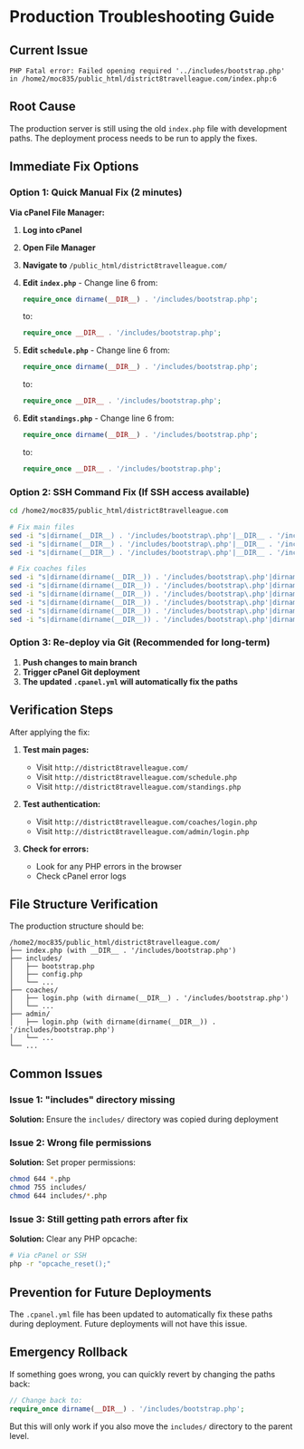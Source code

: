 # Production Troubleshooting Guide

## Current Issue
```
PHP Fatal error: Failed opening required '../includes/bootstrap.php' in /home2/moc835/public_html/district8travelleague.com/index.php:6
```

## Root Cause
The production server is still using the old `index.php` file with development paths. The deployment process needs to be run to apply the fixes.

## Immediate Fix Options

### Option 1: Quick Manual Fix (2 minutes)
**Via cPanel File Manager:**

1. **Log into cPanel**
2. **Open File Manager**
3. **Navigate to** `/public_html/district8travelleague.com/`
4. **Edit `index.php`** - Change line 6 from:
   ```php
   require_once dirname(__DIR__) . '/includes/bootstrap.php';
   ```
   to:
   ```php
   require_once __DIR__ . '/includes/bootstrap.php';
   ```

5. **Edit `schedule.php`** - Change line 6 from:
   ```php
   require_once dirname(__DIR__) . '/includes/bootstrap.php';
   ```
   to:
   ```php
   require_once __DIR__ . '/includes/bootstrap.php';
   ```

6. **Edit `standings.php`** - Change line 6 from:
   ```php
   require_once dirname(__DIR__) . '/includes/bootstrap.php';
   ```
   to:
   ```php
   require_once __DIR__ . '/includes/bootstrap.php';
   ```

### Option 2: SSH Command Fix (If SSH access available)
```bash
cd /home2/moc835/public_html/district8travelleague.com

# Fix main files
sed -i "s|dirname(__DIR__) . '/includes/bootstrap\.php'|__DIR__ . '/includes/bootstrap.php'|g" index.php
sed -i "s|dirname(__DIR__) . '/includes/bootstrap\.php'|__DIR__ . '/includes/bootstrap.php'|g" schedule.php
sed -i "s|dirname(__DIR__) . '/includes/bootstrap\.php'|__DIR__ . '/includes/bootstrap.php'|g" standings.php

# Fix coaches files
sed -i "s|dirname(dirname(__DIR__)) . '/includes/bootstrap\.php'|dirname(__DIR__) . '/includes/bootstrap.php'|g" coaches/login.php
sed -i "s|dirname(dirname(__DIR__)) . '/includes/bootstrap\.php'|dirname(__DIR__) . '/includes/bootstrap.php'|g" coaches/logout.php
sed -i "s|dirname(dirname(__DIR__)) . '/includes/bootstrap\.php'|dirname(__DIR__) . '/includes/bootstrap.php'|g" coaches/score-input.php
sed -i "s|dirname(dirname(__DIR__)) . '/includes/bootstrap\.php'|dirname(__DIR__) . '/includes/bootstrap.php'|g" coaches/schedule-change.php
sed -i "s|dirname(dirname(__DIR__)) . '/includes/bootstrap\.php'|dirname(__DIR__) . '/includes/bootstrap.php'|g" coaches/dashboard.php
sed -i "s|dirname(dirname(__DIR__)) . '/includes/bootstrap\.php'|dirname(__DIR__) . '/includes/bootstrap.php'|g" coaches/contacts.php
```

### Option 3: Re-deploy via Git (Recommended for long-term)
1. **Push changes to main branch**
2. **Trigger cPanel Git deployment**
3. **The updated `.cpanel.yml` will automatically fix the paths**

## Verification Steps

After applying the fix:

1. **Test main pages:**
   - Visit `http://district8travelleague.com/`
   - Visit `http://district8travelleague.com/schedule.php`
   - Visit `http://district8travelleague.com/standings.php`

2. **Test authentication:**
   - Visit `http://district8travelleague.com/coaches/login.php`
   - Visit `http://district8travelleague.com/admin/login.php`

3. **Check for errors:**
   - Look for any PHP errors in the browser
   - Check cPanel error logs

## File Structure Verification

The production structure should be:
```
/home2/moc835/public_html/district8travelleague.com/
├── index.php (with __DIR__ . '/includes/bootstrap.php')
├── includes/
│   ├── bootstrap.php
│   ├── config.php
│   └── ...
├── coaches/
│   ├── login.php (with dirname(__DIR__) . '/includes/bootstrap.php')
│   └── ...
├── admin/
│   ├── login.php (with dirname(dirname(__DIR__)) . '/includes/bootstrap.php')
│   └── ...
└── ...
```

## Common Issues

### Issue 1: "includes" directory missing
**Solution:** Ensure the `includes/` directory was copied during deployment

### Issue 2: Wrong file permissions
**Solution:** Set proper permissions:
```bash
chmod 644 *.php
chmod 755 includes/
chmod 644 includes/*.php
```

### Issue 3: Still getting path errors after fix
**Solution:** Clear any PHP opcache:
```bash
# Via cPanel or SSH
php -r "opcache_reset();"
```

## Prevention for Future Deployments

The `.cpanel.yml` file has been updated to automatically fix these paths during deployment. Future deployments will not have this issue.

## Emergency Rollback

If something goes wrong, you can quickly revert by changing the paths back:
```php
// Change back to:
require_once dirname(__DIR__) . '/includes/bootstrap.php';
```

But this will only work if you also move the `includes/` directory to the parent level.

